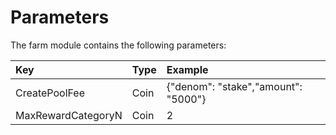 <!--
order: 4
-->

# Parameters

The farm module contains the following parameters:

| Key                | Type | Example                             |
| :----------------- | :--- | :---------------------------------- |
| CreatePoolFee      | Coin | {"denom": "stake","amount": "5000"} |
| MaxRewardCategoryN | Coin | 2                                   |
